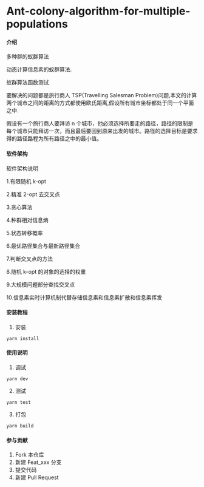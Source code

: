 # Ant-colony-algorithm-for-multiple-populations

#### 介绍

多种群的蚁群算法

动态计算信息素的蚁群算法.

蚁群算法函数测试

要解决的问题都是旅行商人 TSP(Travelling Salesman Problem)问题,本文的计算两个城市之间的距离的方式都使用欧氏距离,假设所有城市坐标都处于同一个平面之中.

假设有一个旅行商人要拜访 n 个城市，他必须选择所要走的路径，路径的限制是每个城市只能拜访一次，而且最后要回到原来出发的城市。路径的选择目标是要求得的路径路程为所有路径之中的最小值。

#### 软件架构

软件架构说明

1.有限随机 k-opt

2.精准 2-opt 去交叉点

3.贪心算法

4.种群相对信息熵

5.状态转移概率

6.最优路径集合与最新路径集合

7.判断交叉点的方法

8.随机 k-opt 的对象的选择的权重

9.大规模问题部分查找交叉点

10.信息素实时计算机制代替存储信息素和信息素扩散和信息素挥发

#### 安装教程

1.  安装

```
yarn install
```

#### 使用说明

1.  调试

```
yarn dev
```

2.  测试

```
yarn test
```

3.  打包

```
yarn build
```

#### 参与贡献

1.  Fork 本仓库
2.  新建 Feat_xxx 分支
3.  提交代码
4.  新建 Pull Request
